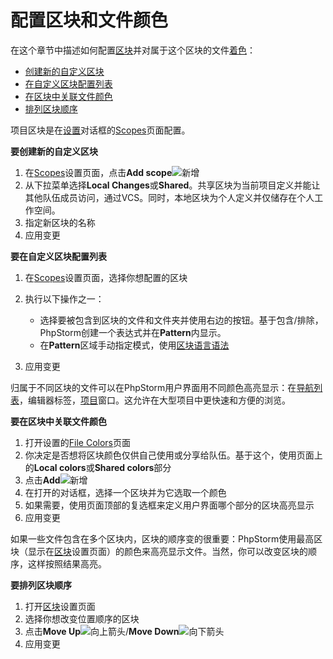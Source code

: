 # 配置区块和文件颜色


在这个章节中描述如何配置[区块](/参考/要点/区块.md)并对属于这个区块的文件[着色](/如何使用/常规指南/配置项目和IDE设置/配置区块和文件颜色.md)：

* [创建新的自定义区块](#创建新的自定义区块)
* [在自定义区块配置列表](#在自定义区块配置列表)
* [在区块中关联文件颜色](#在区块中关联文件颜色)
* [排列区块顺序](#排列区块顺序)

项目区块是在[设置](/参考/设置参数对话框/README.md)对话框的[Scopes](/参考/设置参数对话框/外观行为/区块.md)页面配置。


**<span id='创建新的自定义区块'>要创建新的自定义区块</span>**

1. 在[Scopes](/参考/要点/区块.md)设置页面，点击**Add scope**![新增](http://image.jellychen.cn/uploads/2016/11/new.png)
2. 从下拉菜单选择**Local Changes**或**Shared**。共享区块为当前项目定义并能让其他队伍成员访问，通过VCS。同时，本地区块为个人定义并仅储存在个人工作空间。
3. 指定新区块的名称
4. 应用变更


**<span id='在自定义区块配置列表'>要在自定义区块配置列表</span>**

1. 在[Scopes](/参考/要点/区块.md)设置页面，选择你想配置的区块
2. 执行以下操作之一：

    * 选择要被包含到区块的文件和文件夹并使用右边的按钮。基于包含/排除，PhpStorm创建一个表达式并在**Pattern**内显示。
    * 在**Pattern**区域手动指定模式，使用[区块语言语法](/参考/区块语言语法参考.md)

3. 应用变更

归属于不同区块的文件可以在PhpStorm用户界面用不同颜色高亮显示：在[导航列表](/如何使用/常规指南/浏览源代码/根据名称跳转到类、文件或符号.md)，编辑器标签，[项目](/参考/工具窗参考/项目工具窗.md)窗口。这允许在大型项目中更快速和方便的浏览。


**<span id='在区块中关联文件颜色'>要在区块中关联文件颜色</span>**

1. 打开设置的[File Colors](/参考/设置参数对话框/外观行为/文件颜色/README.md)页面
2. 你决定是否想将区块颜色仅供自己使用或分享给队伍。基于这个，使用页面上的**Local colors**或**Shared colors**部分
3. 点击**Add**![新增](http://image.jellychen.cn/uploads/2016/11/new.png)
4. 在打开的对话框，选择一个区块并为它选取一个颜色
5. 如果需要，使用页面顶部的复选框来定义用户界面哪个部分的区块高亮显示
6. 应用变更


如果一些文件包含在多个区块内，区块的顺序变的很重要：PhpStorm使用最高区块（显示在[区块](/参考/设置参数对话框/外观行为/区块.md)设置页面）的颜色来高亮显示文件。当然，你可以改变区块的顺序，这样按照结果高亮。

**<span id='排列区块顺序'>要排列区块顺序</span>**

1. 打开[区块](/参考/设置参数对话框/外观行为/区块.md)设置页面
2. 选择你想改变位置顺序的区块
3. 点击**Move Up**![向上箭头](http://image.jellychen.cn/uploads/2016/11/arrowUp.png)/**Move Down**![向下箭头](http://image.jellychen.cn/uploads/2016/11/arrowDown.png)
4. 应用变更